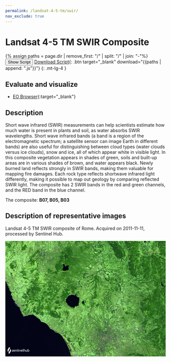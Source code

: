 ```yaml
---
permalink: /landsat-4-5-tm/swir/
nav_exclude: true
---
```


# Landsat 4-5 TM SWIR Composite
{% assign paths = page.dir | remove_first: "/" | split: "/" | join: "-"%}
<button class="btn btn-primary" id="toggle-script" onclick="toggleScript()">Show Script</button>
[Download Script](script.js){: .btn target="_blank" download="{{paths | append: ".js"}}"}
{: .mt-lg-4 }

<div id="script" style="display:none;"> 
{% highlight javascript %}
{% include_relative script.js %}
{% endhighlight %}
</div>

## Evaluate and visualize

- [EO Browser](https://sentinelshare.page.link/UorY){:target="_blank"}   

## Description

Short wave infrared (SWIR) measurements can help scientists estimate how much water is present in plants and soil, as water absorbs SWIR wavelengths. Short wave infrared bands (a band is a region of the electromagnetic spectrum; a satellite sensor can image Earth in different bands) are also useful for distinguishing between cloud types (water clouds versus ice clouds), snow and ice, all of which appear white in visible light. In this composite vegetation appears in shades of green, soils and built-up areas are in various shades of brown, and water appears black. Newly burned land reflects strongly in SWIR bands, making them valuable for mapping fire damages. Each rock type reflects shortwave infrared light differently, making it possible to map out geology by comparing reflected SWIR light. The composite has 2 SWIR bands in the red and green channels, and the RED band in the blue channel. 

The composite: **B07, B05, B03**

## Description of representative images

Landsat 4-5 TM SWIR composite of Rome. Acquired on 2011-11-11, processed by Sentinel Hub. 

![L8 NDVI](fig/fig1.png)


 